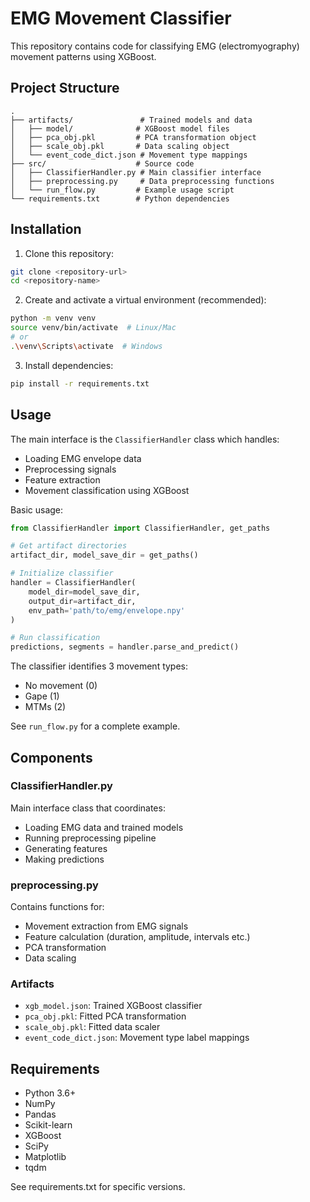# EMG Movement Classifier

This repository contains code for classifying EMG (electromyography) movement patterns using XGBoost.

## Project Structure

```
.
├── artifacts/               # Trained models and data
│   ├── model/              # XGBoost model files
│   ├── pca_obj.pkl         # PCA transformation object
│   ├── scale_obj.pkl       # Data scaling object
│   └── event_code_dict.json # Movement type mappings
├── src/                    # Source code
│   ├── ClassifierHandler.py # Main classifier interface
│   ├── preprocessing.py     # Data preprocessing functions
│   └── run_flow.py         # Example usage script
└── requirements.txt        # Python dependencies
```

## Installation

1. Clone this repository:
```bash
git clone <repository-url>
cd <repository-name>
```

2. Create and activate a virtual environment (recommended):
```bash
python -m venv venv
source venv/bin/activate  # Linux/Mac
# or
.\venv\Scripts\activate  # Windows
```

3. Install dependencies:
```bash
pip install -r requirements.txt
```

## Usage

The main interface is the `ClassifierHandler` class which handles:

- Loading EMG envelope data
- Preprocessing signals
- Feature extraction
- Movement classification using XGBoost

Basic usage:

```python
from ClassifierHandler import ClassifierHandler, get_paths

# Get artifact directories
artifact_dir, model_save_dir = get_paths()

# Initialize classifier
handler = ClassifierHandler(
    model_dir=model_save_dir,
    output_dir=artifact_dir,
    env_path='path/to/emg/envelope.npy'
)

# Run classification
predictions, segments = handler.parse_and_predict()
```

The classifier identifies 3 movement types:
- No movement (0)
- Gape (1)
- MTMs (2)

See `run_flow.py` for a complete example.

## Components

### ClassifierHandler.py

Main interface class that coordinates:
- Loading EMG data and trained models
- Running preprocessing pipeline
- Generating features
- Making predictions

### preprocessing.py

Contains functions for:
- Movement extraction from EMG signals
- Feature calculation (duration, amplitude, intervals etc.)
- PCA transformation
- Data scaling

### Artifacts

- `xgb_model.json`: Trained XGBoost classifier
- `pca_obj.pkl`: Fitted PCA transformation
- `scale_obj.pkl`: Fitted data scaler
- `event_code_dict.json`: Movement type label mappings

## Requirements

- Python 3.6+
- NumPy
- Pandas
- Scikit-learn
- XGBoost
- SciPy
- Matplotlib
- tqdm

See requirements.txt for specific versions.
